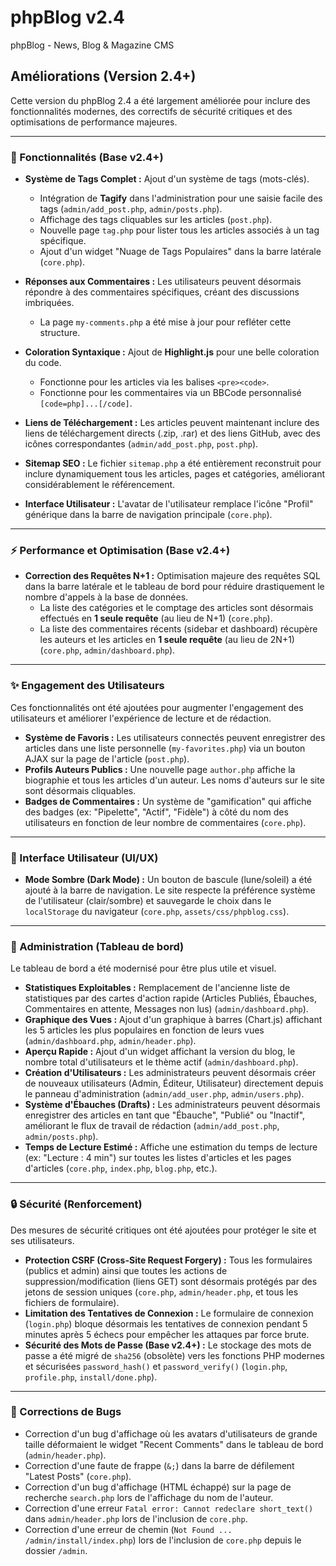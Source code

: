# phpBlog v2.4
phpBlog - News, Blog & Magazine CMS

## Améliorations (Version 2.4+)

Cette version du phpBlog 2.4 a été largement améliorée pour inclure des fonctionnalités modernes, des correctifs de sécurité critiques et des optimisations de performance majeures.

---

### 🚀 Fonctionnalités (Base v2.4+)

* **Système de Tags Complet :** Ajout d'un système de tags (mots-clés).
    * Intégration de **Tagify** dans l'administration pour une saisie facile des tags (`admin/add_post.php`, `admin/posts.php`).
    * Affichage des tags cliquables sur les articles (`post.php`).
    * Nouvelle page `tag.php` pour lister tous les articles associés à un tag spécifique.
    * Ajout d'un widget "Nuage de Tags Populaires" dans la barre latérale (`core.php`).

* **Réponses aux Commentaires :** Les utilisateurs peuvent désormais répondre à des commentaires spécifiques, créant des discussions imbriquées.
    * La page `my-comments.php` a été mise à jour pour refléter cette structure.

* **Coloration Syntaxique :** Ajout de **Highlight.js** pour une belle coloration du code.
    * Fonctionne pour les articles via les balises `<pre><code>`.
    * Fonctionne pour les commentaires via un BBCode personnalisé `[code=php]...[/code]`.

* **Liens de Téléchargement :** Les articles peuvent maintenant inclure des liens de téléchargement directs (.zip, .rar) et des liens GitHub, avec des icônes correspondantes (`admin/add_post.php`, `post.php`).

* **Sitemap SEO :** Le fichier `sitemap.php` a été entièrement reconstruit pour inclure dynamiquement tous les articles, pages et catégories, améliorant considérablement le référencement.

* **Interface Utilisateur :** L'avatar de l'utilisateur remplace l'icône "Profil" générique dans la barre de navigation principale (`core.php`).

---

### ⚡️ Performance et Optimisation (Base v2.4+)

* **Correction des Requêtes N+1 :** Optimisation majeure des requêtes SQL dans la barre latérale et le tableau de bord pour réduire drastiquement le nombre d'appels à la base de données.
    * La liste des catégories et le comptage des articles sont désormais effectués en **1 seule requête** (au lieu de N+1) (`core.php`).
    * La liste des commentaires récents (sidebar et dashboard) récupère les auteurs et les articles en **1 seule requête** (au lieu de 2N+1) (`core.php`, `admin/dashboard.php`).

---

### ✨ Engagement des Utilisateurs

Ces fonctionnalités ont été ajoutées pour augmenter l'engagement des utilisateurs et améliorer l'expérience de lecture et de rédaction.

* **Système de Favoris :** Les utilisateurs connectés peuvent enregistrer des articles dans une liste personnelle (`my-favorites.php`) via un bouton AJAX sur la page de l'article (`post.php`).
* **Profils Auteurs Publics :** Une nouvelle page `author.php` affiche la biographie et tous les articles d'un auteur. Les noms d'auteurs sur le site sont désormais cliquables.
* **Badges de Commentaires :** Un système de "gamification" qui affiche des badges (ex: "Pipelette", "Actif", "Fidèle") à côté du nom des utilisateurs en fonction de leur nombre de commentaires (`core.php`).

---

### 🎨 Interface Utilisateur (UI/UX)

* **Mode Sombre (Dark Mode) :** Un bouton de bascule (lune/soleil) a été ajouté à la barre de navigation. Le site respecte la préférence système de l'utilisateur (clair/sombre) et sauvegarde le choix dans le `localStorage` du navigateur (`core.php`, `assets/css/phpblog.css`).

---

### 🔧 Administration (Tableau de bord)

Le tableau de bord a été modernisé pour être plus utile et visuel.

* **Statistiques Exploitables :** Remplacement de l'ancienne liste de statistiques par des cartes d'action rapide (Articles Publiés, Ébauches, Commentaires en attente, Messages non lus) (`admin/dashboard.php`).
* **Graphique des Vues :** Ajout d'un graphique à barres (Chart.js) affichant les 5 articles les plus populaires en fonction de leurs vues (`admin/dashboard.php`, `admin/header.php`).
* **Aperçu Rapide :** Ajout d'un widget affichant la version du blog, le nombre total d'utilisateurs et le thème actif (`admin/dashboard.php`).
* **Création d'Utilisateurs :** Les administrateurs peuvent désormais créer de nouveaux utilisateurs (Admin, Éditeur, Utilisateur) directement depuis le panneau d'administration (`admin/add_user.php`, `admin/users.php`).
* **Système d'Ébauches (Drafts) :** Les administrateurs peuvent désormais enregistrer des articles en tant que "Ébauche", "Publié" ou "Inactif", améliorant le flux de travail de rédaction (`admin/add_post.php`, `admin/posts.php`).
* **Temps de Lecture Estimé :** Affiche une estimation du temps de lecture (ex: "Lecture : 4 min") sur toutes les listes d'articles et les pages d'articles (`core.php`, `index.php`, `blog.php`, etc.).

---

### 🔒 Sécurité (Renforcement)

Des mesures de sécurité critiques ont été ajoutées pour protéger le site et ses utilisateurs.

* **Protection CSRF (Cross-Site Request Forgery) :** Tous les formulaires (publics et admin) ainsi que toutes les actions de suppression/modification (liens GET) sont désormais protégés par des jetons de session uniques (`core.php`, `admin/header.php`, et tous les fichiers de formulaire).
* **Limitation des Tentatives de Connexion :** Le formulaire de connexion (`login.php`) bloque désormais les tentatives de connexion pendant 5 minutes après 5 échecs pour empêcher les attaques par force brute.
* **Sécurité des Mots de Passe (Base v2.4+) :** Le stockage des mots de passe a été migré de `sha256` (obsolète) vers les fonctions PHP modernes et sécurisées `password_hash()` et `password_verify()` (`login.php`, `profile.php`, `install/done.php`).

---

### 🐞 Corrections de Bugs

* Correction d'un bug d'affichage où les avatars d'utilisateurs de grande taille déformaient le widget "Recent Comments" dans le tableau de bord (`admin/header.php`).
* Correction d'une faute de frappe (`&;`) dans la barre de défilement "Latest Posts" (`core.php`).
* Correction d'un bug d'affichage (HTML échappé) sur la page de recherche `search.php` lors de l'affichage du nom de l'auteur.
* Correction d'une erreur `Fatal error: Cannot redeclare short_text()` dans `admin/header.php` lors de l'inclusion de `core.php`.
* Correction d'une erreur de chemin (`Not Found ... /admin/install/index.php`) lors de l'inclusion de `core.php` depuis le dossier `/admin`.